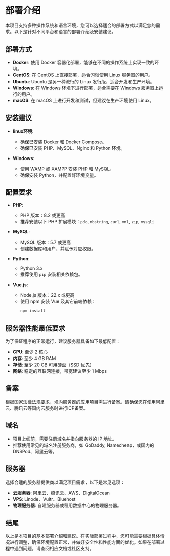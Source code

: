 # 部署介绍

本项目支持多种操作系统和语言环境，您可以选择适合的部署方式以满足您的需求。以下是针对不同平台和语言的部署介绍及安装建议。

## 部署方式

- **Docker**: 使用 Docker 容器化部署，能够在不同的操作系统上实现一致的环境。
- **CentOS**: 在 CentOS 上直接部署，适合习惯使用 Linux 服务器的用户。
- **Ubuntu**: Ubuntu 是另一种流行的 Linux 发行版，适合开发和生产环境。
- **Windows**: 在 Windows 环境下进行部署，适合需要在 Windows 服务器上运行的用户。
- **macOS**: 在 macOS 上进行开发和测试，但建议在生产环境使用 Linux。

## 安装建议

- **linux环境**:
  - 确保已安装 Docker 和 Docker Compose。
  - 确保已安装 PHP、MySQL、Nginx 和 Python 环境。

- **Windows**:
  - 使用 WAMP 或 XAMPP 安装 PHP 和 MySQL。
  - 确保安装 Python，并配置好环境变量。


## 配置要求

- **PHP**:
  - PHP 版本：8.2 或更高
  - 推荐安装以下 PHP 扩展模块：`pdo`, `mbstring`, `curl`, `xml`, `zip`, `mysqli`

- **MySQL**:
  - MySQL 版本：5.7 或更高
  - 创建数据库和用户，并赋予对应权限。

- **Python**:
  - Python 3.x
  - 推荐使用 `pip` 安装相关依赖包。

- **Vue.js**:
  - Node.js 版本：22.x 或更高
  - 使用 npm 安装 Vue 及其它前端依赖：
    ```bash
    npm install
    ```

## 服务器性能最低要求

为了保证程序的正常运行，建议服务器具备如下最低配置：

- **CPU**: 至少 2 核心
- **内存**: 至少 4 GB RAM
- **存储**: 至少 20 GB 可用硬盘（SSD 优先）
- **网络**: 稳定的互联网连接，带宽建议至少 1 Mbps

## 备案

根据国家法律法规要求，境内服务器的应用项目需进行备案。请确保您在使用阿里云、腾讯云等国内云服务时进行ICP备案。

## 域名

- 项目上线前，需要注册域名并指向服务器的 IP 地址。
- 推荐使用常见的域名注册服务商，如 GoDaddy, Namecheap，或国内的 DNSPod、阿里云等。

## 服务器

选择合适的服务器提供商以满足项目需求，以下是常见选项：

- **云服务器**: 阿里云、腾讯云、AWS、DigitalOcean
- **VPS**: Linode、Vultr、Bluehost
- **物理服务器**: 自建服务器或租用数据中心的物理服务器。

## 结尾

以上是本项目的基本部署介绍和建议。在实际部署过程中，您可能需要根据具体情况进行调整，确保环境配置正常，并做好安全性和性能方面的优化。如果在部署过程中遇到问题，请查阅相应文档或社区支持。